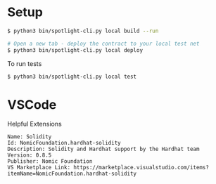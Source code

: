 # Setup

```sh
$ python3 bin/spotlight-cli.py local build --run

# Open a new tab - deploy the contract to your local test net
$ python3 bin/spotlight-cli.py local deploy
```

To run tests
```sh
$ python3 bin/spotlight-cli.py local test
```

# VSCode

Helpful Extensions

```
Name: Solidity
Id: NomicFoundation.hardhat-solidity
Description: Solidity and Hardhat support by the Hardhat team
Version: 0.8.5
Publisher: Nomic Foundation
VS Marketplace Link: https://marketplace.visualstudio.com/items?itemName=NomicFoundation.hardhat-solidity
```
